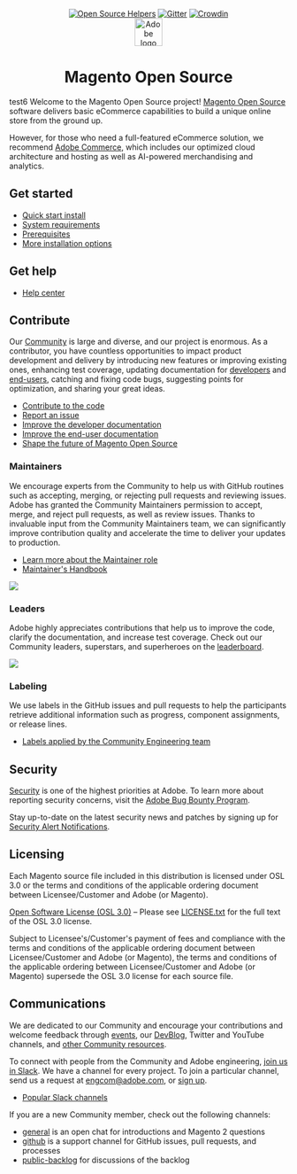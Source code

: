
<p align="center">
<a href="https://www.codetriage.com/magento/magento2"><img src="https://www.codetriage.com/magento/magento2/badges/users.svg" alt="Open Source Helpers" /></a>
<a href="https://gitter.im/magento/magento2?utm_source=badge&amp;utm_medium=badge&amp;utm_campaign=pr-badge"><img src="https://badges.gitter.im/Join%20Chat.svg" alt="Gitter" /></a> <a href="https://crowdin.com/project/magento-2"><img src="https://d322cqt584bo4o.cloudfront.net/magento-2/localized.svg" alt="Crowdin" /></a><br/>
<a href="https://magento.com/products/magento-open-source">
<img alt="Adobe logo" height="50px" src="https://www.adobe.com/content/dam/cc/icons/Adobe_Corporate_Horizontal_Red_HEX.svg"/>
</a>
</p>

<h1 align="center">Magento Open Source</h1>

test6 Welcome to the Magento Open Source project! [Magento Open Source](https://magento.com/products/magento-open-source) software delivers basic eCommerce capabilities to build a unique online store from the ground up.

However, for those who need a full-featured eCommerce solution, we recommend [Adobe Commerce](https://magento.com/products/magento-commerce), which includes our optimized cloud architecture and hosting as well as AI-powered merchandising and analytics.

## Get started

- [Quick start install](https://devdocs.magento.com/guides/v2.4/install-gde/composer.html)
- [System requirements](https://devdocs.magento.com/guides/v2.4/install-gde/system-requirements.html)
- [Prerequisites](https://devdocs.magento.com/guides/v2.4/install-gde/prereq/prereq-overview.html)
- [More installation options](https://devdocs.magento.com/guides/v2.4/install-gde/bk-install-guide.html)

## Get help

- [Help center](https://support.magento.com/hc/en-us)

## Contribute

Our [Community](https://opensource.magento.com/) is large and diverse, and our project is enormous. As a contributor, you have countless opportunities to impact product development and delivery by introducing new features or improving existing ones, enhancing test coverage, updating documentation for [developers](https://devdocs.magento.com/) and [end-users](https://docs.magento.com/user-guide/), catching and fixing code bugs, suggesting points for optimization, and sharing your great ideas.

- [Contribute to the code](https://devdocs.magento.com/contributor-guide/contributing.html)
- [Report an issue](https://devdocs.magento.com/contributor-guide/contributing.html#report)
- [Improve the developer documentation](https://github.com/magento/devdocs)
- [Improve the end-user documentation](https://github.com/magento/merchdocs)
- [Shape the future of Magento Open Source](https://developer.adobe.com/open/magento)

### Maintainers

We encourage experts from the Community to help us with GitHub routines such as accepting, merging, or rejecting pull requests and reviewing issues. Adobe has granted the Community Maintainers permission to accept, merge, and reject pull requests, as well as review issues. Thanks to invaluable input from the Community Maintainers team, we can significantly improve contribution quality and accelerate the time to deliver your updates to production. 

- [Learn more about the Maintainer role](https://devdocs.magento.com/contributor-guide/maintainers.html)
- [Maintainer's Handbook](https://devdocs.magento.com/contributor-guide/maintainer-handbook.html)

[![](https://raw.githubusercontent.com/wiki/magento/magento2/images/maintainers.png)](https://magento.com/magento-contributors#maintainers)

### Leaders

Adobe highly appreciates contributions that help us to improve the code, clarify the documentation, and increase test coverage. Check out our Community leaders, superstars, and superheroes on the [leaderboard](https://magento.biterg.io/app/kibana#/dashboard/41dc0c60-fa06-11eb-bbaa-dd6ca6f8fda8?_g=()).

[![](https://raw.githubusercontent.com/wiki/magento/magento2/images/contributors.png)](https://magento.com/magento-contributors)

### Labeling

We use labels in the GitHub issues and pull requests to help the participants retrieve additional information such as progress, component assignments, or release lines.

- [Labels applied by the Community Engineering team](https://devdocs.magento.com/contributor-guide/contributing.html#labels)

## Security

[Security](https://devdocs.magento.com/guides/v2.4/architecture/security_intro.html) is one of the highest priorities at Adobe. To learn more about reporting security concerns, visit the [Adobe Bug Bounty Program](https://hackerone.com/adobe).

Stay up-to-date on the latest security news and patches by signing up for [Security Alert Notifications](https://magento.com/security/sign-up).

## Licensing

Each Magento source file included in this distribution is licensed under OSL 3.0 or the terms and conditions of the applicable ordering document between Licensee/Customer and Adobe (or Magento).
 
[Open Software License (OSL 3.0)](https://opensource.org/licenses/osl-3.0.php) – Please see [LICENSE.txt](LICENSE.txt) for the full text of the OSL 3.0 license.
 
Subject to Licensee's/Customer's payment of fees and compliance with the terms and conditions of the applicable ordering document between Licensee/Customer and Adobe (or Magento), the terms and conditions of the applicable ordering between Licensee/Customer and Adobe (or Magento) supersede the OSL 3.0 license for each source file.

## Communications

We are dedicated to our Community and encourage your contributions and welcome feedback through [events](https://www.adobe.io/open/magento/calendar), our [DevBlog](https://community.magento.com/t5/Magento-DevBlog/bg-p/devblog), Twitter and YouTube channels, and [other Community resources](https://devdocs.magento.com/community/resources.html).

To connect with people from the Community and Adobe engineering, [join us in Slack](https://magentocommeng.slack.com). We have a channel for every project. To join a particular channel, send us a request at [engcom@adobe.com](mailto:engcom@adobe.com), or [sign up](https://opensource.magento.com/slack).

- [Popular Slack channels](https://www.adobe.io/open/magento/slack)

If you are a new Community member, check out the following channels:

- [general](https://magentocommeng.slack.com/archives/C4YS78WE6) is an open chat for introductions and Magento 2 questions
- [github](https://magentocommeng.slack.com/archives/C7KB93M32) is a support channel for GitHub issues, pull requests, and processes
- [public-backlog](https://magentocommeng.slack.com/archives/CCV3J3RV5) for discussions of the backlog
